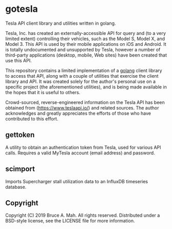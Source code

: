gotesla
=======

Tesla API client library and utilities written in golang.

Tesla, Inc. has created an externally-accessible API for query and (to
a very limited extent) controlling their vehicles, such as the Model
S, Model X, and Model 3.  This API is used by their mobile
applications on iOS and Android.  It is totally undocumented and
unsupported by Tesla, however a number of third-party applications
(desktop, mobile, Web sites) have been created that use this API.

This repository contains a limited implementation of a
[golang](https://golang.org) client library to access that API, along
with a couple of utilities that exercise the client library and API.
It was created solely for the author's personal use on a specific
project (the aforementioned utilities), and is being made available in
the hopes that it is useful to others.

Crowd-sourced, reverse-engineered information on the Tesla API has
been obtained from (https://www.teslaapi.io/) and related sources.
The author acknowledges and greatly appreciates the efforts of those
who have contributed to this effort.

gettoken
--------

A utility to obtain an authentication token from Tesla, used for
various API calls.  Requires a valid MyTesla account (email address)
and password.

scimport
--------

Imports Supercharger stall utilization data to an InfluxDB timeseries
database.

Copyright
---------

Copyright (C) 2019 Bruce A. Mah.  All rights reserved.  Distributed
under a BSD-style license, see the LICENSE file for more information.

